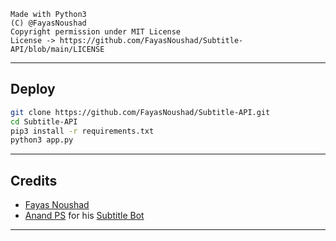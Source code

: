 ```
Made with Python3
(C) @FayasNoushad
Copyright permission under MIT License
License -> https://github.com/FayasNoushad/Subtitle-API/blob/main/LICENSE
```

---

## Deploy

```sh
git clone https://github.com/FayasNoushad/Subtitle-API.git
cd Subtitle-API
pip3 install -r requirements.txt
python3 app.py
```

---

## Credits

- [Fayas Noushad](https://github.com/FayasNoushad)
- [Anand PS](https://github.com/AnandPSKerala) for his [Subtitle Bot](https://github.com/AnandPSKerala/SubtitlesBot)

---

